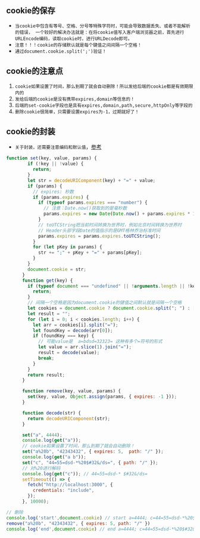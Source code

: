 ## cookie的保存
* `当cookie中包含有等号、空格、分号等特殊字符时，可能会导致数据丢失、或者不能解析的错误，
  一个较好的解决办法就是：在将cookie值写入客户端浏览器之前，首先进行URLEncode编码，读取cookie时，进行URLDecode即可。`
* `注意！！！cookie的存储默认就是每个键值之间间隔一个空格！`
* `通过document.cookie.split(';')验证！`

## cookie的注意点
1. `cookie如果设置了时间，那么到期了就会自动删除！所以发给后端的cookie都是有效期限内的`
2. `发给后端的cookie是没有携带expires,domain等信息的！`
3. `后端的set-cookie字段也是具有expires,domain,path,secure,httpOnly等字段的`
4. `删除cookie很简单，只需要设置expires为-1，过期就好了！`

## cookie的封装
* `关于封装，还需要注意编码和默认值`，[参考]("https://github.com/js-cookie/js-cookie")
```js
function set(key, value, params) {
        if (!key || !value) {
          return;
        }
        let str = decodeURIComponent(key) + "=" + value;
        if (params) {
          // expires: 秒数
          if (params.expires) {
            if (typeof params.expires === "number") {
              // 注意：Date.now()获取到的是毫秒数
              params.expires = new Date(Date.now() + params.expires * 1000);
            }
            // toUTCString把当前时间转换为世界时，例如北京时间转换为世界时
            // Header头部字段Date的值指示的是GMT格林乔治标准时间
            params.expires = params.expires.toUTCString();
          }
          for (let pKey in params) {
            str += ";" + pKey + "=" + params[pKey];
          }
        }
        document.cookie = str;
      }
      function get(key) {
        if (typeof document === "undefined" || !arguments.length || !key) {
          return;
        }
        // 间隔一个空格是因为document.cookie的键值之间默认就是间隔一个空格
        let cookies = document.cookie ? document.cookie.split("; ") : [];
        let result = "";
        for (let i = 0; i < cookies.length; i++) {
          let arr = cookies[i].split("=");
          let foundKey = decode(arr[0]);
          if (foundKey === key) {
            // 可能value是  a=bdsd=32323= 这种有多个=符号的形式
            let value = arr.slice(1).join("=");
            result = decode(value);
            break;
          }
        }
        return result;
      }

      function remove(key, value, params) {
        set(key, value, Object.assign(params, { expires: -1 }));
      }

      function decode(str) {
        return decodeURIComponent(str);
      }

      set("a", 4444);
      console.log(get("a"));
      // cookie如果设置了时间，那么到期了就会自动删除！
      set("a%20b", "42343432", { expires: 5,  path: "/" });
      console.log(get("a b"));
      set("c", "44=55=dsd-*%20$#32&/ds=", { path: "/" });
      // 对%20进行解码
      console.log(get("c")); // 44=55=dsd-* $#32&/ds=
      setTimeout(() => {
        fetch("http://localhost:3000", {
          credentials: "include",
        });
      }, 10000);

// 删除
console.log('start',document.cookie) // start a=4444; c=44=55=dsd-*%20$#32&/ds=; a b=42343432
remove("a%20b", "42343432", { expires: 5, path: "/" })
console.log('end',document.cookie) // end a=4444; c=44=55=dsd-*%20$#32&/ds=
```
